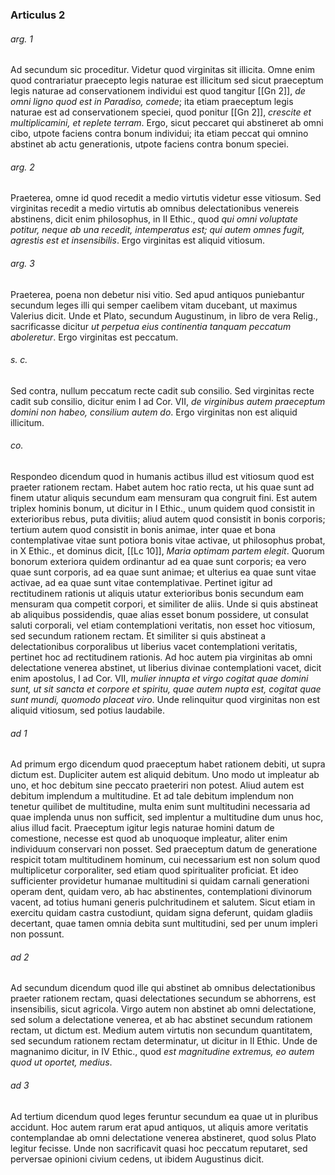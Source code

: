 ### Articulus 2

###### arg. 1
Ad secundum sic proceditur. Videtur quod virginitas sit illicita. Omne enim quod contrariatur praecepto legis naturae est illicitum sed sicut praeceptum legis naturae ad conservationem individui est quod tangitur [[Gn 2]], *de omni ligno quod est in Paradiso, comede*; ita etiam praeceptum legis naturae est ad conservationem speciei, quod ponitur [[Gn 2]], *crescite et multiplicamini, et replete terram*. Ergo, sicut peccaret qui abstineret ab omni cibo, utpote faciens contra bonum individui; ita etiam peccat qui omnino abstinet ab actu generationis, utpote faciens contra bonum speciei.

###### arg. 2
Praeterea, omne id quod recedit a medio virtutis videtur esse vitiosum. Sed virginitas recedit a medio virtutis ab omnibus delectationibus venereis abstinens, dicit enim philosophus, in II Ethic., quod *qui omni voluptate potitur, neque ab una recedit, intemperatus est; qui autem omnes fugit, agrestis est et insensibilis*. Ergo virginitas est aliquid vitiosum.

###### arg. 3
Praeterea, poena non debetur nisi vitio. Sed apud antiquos puniebantur secundum leges illi qui semper caelibem vitam ducebant, ut maximus Valerius dicit. Unde et Plato, secundum Augustinum, in libro de vera Relig., sacrificasse dicitur *ut perpetua eius continentia tanquam peccatum aboleretur*. Ergo virginitas est peccatum.

###### s. c.
Sed contra, nullum peccatum recte cadit sub consilio. Sed virginitas recte cadit sub consilio, dicitur enim I ad Cor. VII, *de virginibus autem praeceptum domini non habeo, consilium autem do*. Ergo virginitas non est aliquid illicitum.

###### co.
Respondeo dicendum quod in humanis actibus illud est vitiosum quod est praeter rationem rectam. Habet autem hoc ratio recta, ut his quae sunt ad finem utatur aliquis secundum eam mensuram qua congruit fini. Est autem triplex hominis bonum, ut dicitur in I Ethic., unum quidem quod consistit in exterioribus rebus, puta divitiis; aliud autem quod consistit in bonis corporis; tertium autem quod consistit in bonis animae, inter quae et bona contemplativae vitae sunt potiora bonis vitae activae, ut philosophus probat, in X Ethic., et dominus dicit, [[Lc 10]], *Maria optimam partem elegit*. Quorum bonorum exteriora quidem ordinantur ad ea quae sunt corporis; ea vero quae sunt corporis, ad ea quae sunt animae; et ulterius ea quae sunt vitae activae, ad ea quae sunt vitae contemplativae. Pertinet igitur ad rectitudinem rationis ut aliquis utatur exterioribus bonis secundum eam mensuram qua competit corpori, et similiter de aliis. Unde si quis abstineat ab aliquibus possidendis, quae alias esset bonum possidere, ut consulat saluti corporali, vel etiam contemplationi veritatis, non esset hoc vitiosum, sed secundum rationem rectam. Et similiter si quis abstineat a delectationibus corporalibus ut liberius vacet contemplationi veritatis, pertinet hoc ad rectitudinem rationis. Ad hoc autem pia virginitas ab omni delectatione venerea abstinet, ut liberius divinae contemplationi vacet, dicit enim apostolus, I ad Cor. VII, *mulier innupta et virgo cogitat quae domini sunt, ut sit sancta et corpore et spiritu, quae autem nupta est, cogitat quae sunt mundi, quomodo placeat viro*. Unde relinquitur quod virginitas non est aliquid vitiosum, sed potius laudabile.

###### ad 1
Ad primum ergo dicendum quod praeceptum habet rationem debiti, ut supra dictum est. Dupliciter autem est aliquid debitum. Uno modo ut impleatur ab uno, et hoc debitum sine peccato praeteriri non potest. Aliud autem est debitum implendum a multitudine. Et ad tale debitum implendum non tenetur quilibet de multitudine, multa enim sunt multitudini necessaria ad quae implenda unus non sufficit, sed implentur a multitudine dum unus hoc, alius illud facit. Praeceptum igitur legis naturae homini datum de comestione, necesse est quod ab unoquoque impleatur, aliter enim individuum conservari non posset. Sed praeceptum datum de generatione respicit totam multitudinem hominum, cui necessarium est non solum quod multiplicetur corporaliter, sed etiam quod spiritualiter proficiat. Et ideo sufficienter providetur humanae multitudini si quidam carnali generationi operam dent, quidam vero, ab hac abstinentes, contemplationi divinorum vacent, ad totius humani generis pulchritudinem et salutem. Sicut etiam in exercitu quidam castra custodiunt, quidam signa deferunt, quidam gladiis decertant, quae tamen omnia debita sunt multitudini, sed per unum impleri non possunt.

###### ad 2
Ad secundum dicendum quod ille qui abstinet ab omnibus delectationibus praeter rationem rectam, quasi delectationes secundum se abhorrens, est insensibilis, sicut agricola. Virgo autem non abstinet ab omni delectatione, sed solum a delectatione venerea, et ab hac abstinet secundum rationem rectam, ut dictum est. Medium autem virtutis non secundum quantitatem, sed secundum rationem rectam determinatur, ut dicitur in II Ethic. Unde de magnanimo dicitur, in IV Ethic., quod *est magnitudine extremus, eo autem quod ut oportet, medius*.

###### ad 3
Ad tertium dicendum quod leges feruntur secundum ea quae ut in pluribus accidunt. Hoc autem rarum erat apud antiquos, ut aliquis amore veritatis contemplandae ab omni delectatione venerea abstineret, quod solus Plato legitur fecisse. Unde non sacrificavit quasi hoc peccatum reputaret, sed perversae opinioni civium cedens, ut ibidem Augustinus dicit.

